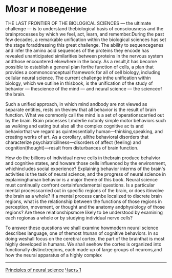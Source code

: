 # Мозг и поведение

THE LAST FRONTIER OF THE BIOLOGICAL SCIENCES — the ultimate challenge — is to understand thebiological basis of consciousness and the brainprocesses by which we feel, act, learn, and remember.During the past few decades, a remarkable unification within the biological sciences has set the stage foraddressing this great challenge. The ability to sequencegenes and infer the amino acid sequences of the proteins they encode has revealed unanticipated similarities between proteins in the nervous system andthose encountered elsewhere in the body. As a result,it has become possible to establish a general plan forthe function of cells, a plan that provides a commonconceptual framework for all of cell biology, including cellular neural science. The current challenge inthe unification within biology, which we outline in thisbook, is the unification of the study of behavior — thescience of the mind — and neural science — the scienceof the brain.

Such a unified approach, in which mind andbody are not viewed as separate entities, rests on theview that all behavior is the result of brain function. What we commonly call the mind is a set of operationscarried out by the brain. Brain processes Lmderlie notonly simple motor behaviors such as walking and eating but also all the complex cognitive ac ts and behaviorthat we regard as quintessentially human—thinking,speaking, and creating works of art. As a corollary, allthe behavioral disorders that characterize psychiatricillness—disorders of affect (feeling) and cognition(thought)—result from disturbances of brain function.  

How do the billions of individual nerve cells in thebrain produce behalvior and cognitive states, and howare those cells inf‌luenced by the environment, whichincludes social experience? Explaining behavior interms of the brain's activities is the task of neural science, and the progress of neural science in explaininghuman behavior is a major theme of this book.  Neural science must continually confront certainfundamental questions. Is a particular mental processcarried out in specific regions of the brain, or does itinvolve the brain as a whole? If a mental process canbe localized to discrete brain regions, what is the relationship between the functions of those regions in perception, movement, or thought and the anatomy andphysiology of those regions? Are these relationshipsmore likely to be understood by examining each regionas a whole or by studying individual nerve cells?  

To answer these questions we shall examine howmodern neural science describes language, one of themost htunan of cognitive behaviors. In so doing weshall focus on the cerebral cortex, the part of the brainthat is most highly developed in humans. We shall seehow the cortex is organized into functionally distinctregions, each made up of large groups of neurons,and how the neural apparatus of a highly complex

**********
[Principles of neural science](/tags/Principles%20of%20neural%20science.md)
[Часть 1](/tags/%D0%A7%D0%B0%D1%81%D1%82%D1%8C%201.md)
